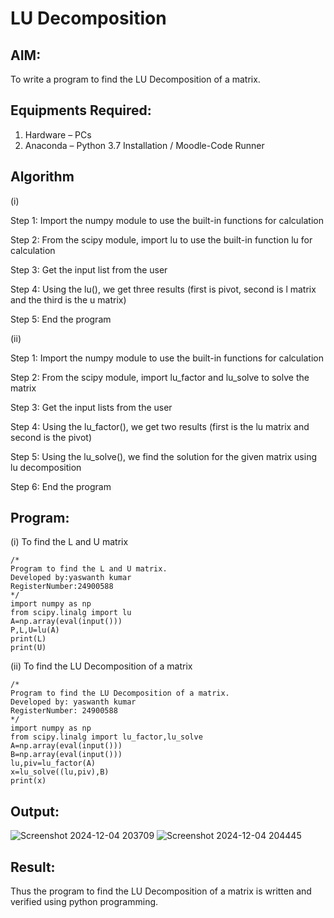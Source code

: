 # LU Decomposition 

## AIM:
To write a program to find the LU Decomposition of a matrix.

## Equipments Required:
1. Hardware – PCs
2. Anaconda – Python 3.7 Installation / Moodle-Code Runner

## Algorithm
(i)

 Step 1: Import the numpy module to use the built-in functions for calculation

Step 2: From the scipy module, import lu to use the built-in function lu for calculation

Step 3: Get the input list from the user

Step 4: Using the lu(), we get three results (first is pivot, second is l matrix and the third is the u matrix)

Step 5: End the program

(ii)

Step 1: Import the numpy module to use the built-in functions for calculation

Step 2: From the scipy module, import lu_factor and lu_solve to solve the matrix

Step 3: Get the input lists from the user

Step 4: Using the lu_factor(), we get two results (first is the lu matrix and second is the pivot)

Step 5: Using the lu_solve(), we find the solution for the given matrix using lu decomposition

Step 6: End the program

## Program:
(i) To find the L and U matrix
```
/*
Program to find the L and U matrix.
Developed by:yaswanth kumar 
RegisterNumber:24900588
*/
import numpy as np
from scipy.linalg import lu
A=np.array(eval(input()))
P,L,U=lu(A)
print(L)
print(U)

```
(ii) To find the LU Decomposition of a matrix
```
/*
Program to find the LU Decomposition of a matrix.
Developed by: yaswanth kumar
RegisterNumber: 24900588
*/
import numpy as np
from scipy.linalg import lu_factor,lu_solve
A=np.array(eval(input()))
B=np.array(eval(input()))
lu,piv=lu_factor(A)
x=lu_solve((lu,piv),B)
print(x)
```

## Output:
![Screenshot 2024-12-04 203709](https://github.com/user-attachments/assets/efe10032-0ead-4dfd-882a-a52bcdbf5dcc)
![Screenshot 2024-12-04 204445](https://github.com/user-attachments/assets/d6ddfa96-bb61-4b6f-a5e7-747719f59e91)




## Result:
Thus the program to find the LU Decomposition of a matrix is written and verified using python programming.

